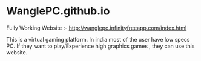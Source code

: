 # WanglePC.github.io


Fully Working Website :- http://wanglepc.infinityfreeapp.com/index.html


This is a virtual gaming platform.
In india most of the user have low specs PC. If they want to play/Experience high graphics games , they can use this website.
